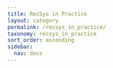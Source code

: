 ```yaml
---
title: RecSys in Practice
layout: category
permalink: /recsys_in_practice/
taxonomy: recsys_in_practice
sort_order: ascending
sidebar:
  nav: docs
---
```


